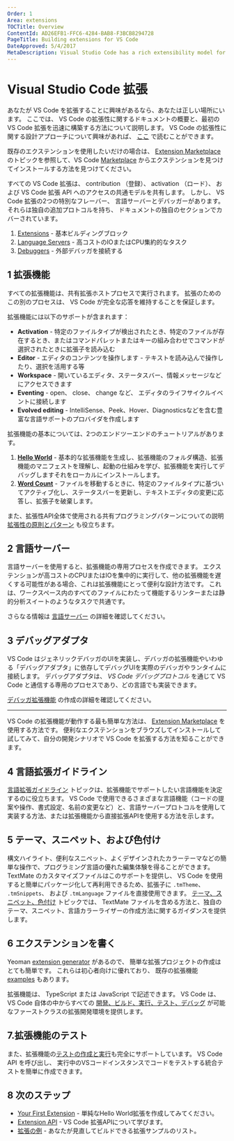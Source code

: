 ```yaml
---
Order: 1
Area: extensions
TOCTitle: Overview
ContentId: AD26EFB1-FFC6-4284-BAB8-F3BCB8294728
PageTitle: Building extensions for VS Code
DateApproved: 5/4/2017
MetaDescription: Visual Studio Code has a rich extensibility model for interacting with and adding to the tool.  Learn how to create your own extensions (plug-ins) for Visual Studio Code.
---
```

# Visual Studio Code 拡張

  あなたが VS Code を拡張することに興味があるなら、あなたは正しい場所にいます。
  ここでは、 VS Code の拡張性に関するドキュメントの概要と、最初の VS Code 拡張を迅速に構築する方法について説明します。
  VS Code の拡張性に関する設計アプローチについて興味があれば、 [ここ](patterns-and-principles.md) で読むことができます。

  既存のエクステンションを使用したいだけの場合は、 [Extension Marketplace](/docs/editor/extension-gallery.md) のトピックを参照して、VS Code [Marketplace](https://marketplace.visualstudio.com/VSCode) からエクステンションを見つけてインストールする方法を見つけてください。

  すべての VS Code 拡張は、 contribution （登録）、 activation （ロード）、 および VS Code 拡張 API へのアクセスの共通モデルを共有します。
  しかし、 VS Code 拡張の2つの特別なフレーバー、 言語サーバーとデバッガーがあります。
  それらは独自の追加プロトコルを持ち、 ドキュメントの独自のセクションでカバーされています。

  1. [Extensions](/docs/extensions/overview.md#extensions) - 基本ビルディングブロック
  2. [Language Servers](/docs/extensions/overview.md#language-servers) - 高コストのIOまたはCPU集約的なタスク
  3. [Debuggers](/docs/extensions/overview.md#debug-adapter) - 外部デバッガを接続する

## 1 拡張機能

  すべての拡張機能は、共有拡張ホストプロセスで実行されます。
  拡張のためのこの別のプロセスは、 VS Code が完全な応答を維持することを保証します。

  拡張機能には以下のサポートが含まれます：

  * **Activation** - 特定のファイルタイプが検出されたとき、特定のファイルが存在するとき、またはコマンドパレットまたはキーの組み合わせでコマンドが選択されたときに拡張子を読み込む
  * **Editor** - エディタのコンテンツを操作します - テキストを読み込んで操作したり、選択を活用する等
  * **Workspace** - 開いているエディタ、ステータスバー、情報メッセージなどにアクセスできます
  * **Eventing** - open、 close、 change など、 エディタのライフサイクルイベントに接続します
  * **Evolved editing** - IntelliSense、Peek、Hover、Diagnosticsなどを含む豊富な言語サポートのプロバイダを作成します

  拡張機能の基本については、2つのエンドツーエンドのチュートリアルがあります。

  1. **[Hello World](/docs/extensions/example-hello-world.md)** - 基本的な拡張機能を生成し、拡張機能のフォルダ構造、拡張機能のマニフェストを理解し、起動の仕組みを学び、拡張機能を実行してデバッグしますそれをローカルにインストールします。
  2. **[Word Count](/docs/extensions/example-word-count.md)** - ファイルを移動するときに、特定のファイルタイプに基づいてアクティブ化し、ステータスバーを更新し、テキストエディタの変更に応答し、拡張子を破棄します。

  また、拡張性API全体で使用される共有プログラミングパターンについての説明 [拡張性の原則とパターン](patterns-and-principles.md) も役立ちます。

## 2 言語サーバー

  言語サーバーを使用すると、拡張機能の専用プロセスを作成できます。
  エクステンションが高コストのCPUまたはIOを集中的に実行して、他の拡張機能を遅くする可能性がある場合、これは拡張機能にとって便利な設計方法です。
  これは、ワークスペース内のすべてのファイルにわたって機能するリンターまたは静的分析スイートのようなタスクで共通です。
  
  さらなる情報は [言語サーバー](/docs/extensions/example-language-server.md) の詳細を確認してください。

## 3 デバッグアダプタ

  VS Code はジェネリックデバッガのUIを実装し、デバッガの拡張機能やいわゆる「デバッグアダプタ」に依存してデバッグUIを実際のデバッガやランタイムに接続します。
  デバッグアダプタは、 _VS Code デバッグプロトコル_ を通じて VS Code と通信する専用のプロセスであり、どの言語でも実装できます。

  [デバッガ拡張機能](/docs/extensions/example-debuggers.md) の作成の詳細を確認してください。

  ---

  VS Code の拡張機能が動作する最も簡単な方法は、 [Extension Marketplace](/docs/editor/extension-gallery.md) を使用する方法です。
  便利なエクステンションをブラウズしてインストールして試してみて、自分の開発シナリオで VS Code を拡張する方法を知ることができます。

## 4 言語拡張ガイドライン

  [言語拡張ガイドライン](language-support.md) トピックは、拡張機能でサポートしたい言語機能を決定するのに役立ちます。
  VS Code で使用できるさまざまな言語機能（コードの提案や操作、書式設定、名前の変更など）と、言語サーバープロトコルを使用して実装する方法、または拡張機能から直接拡張APIを使用する方法を示します。

## 5 テーマ、スニペット、および色付け

  構文ハイライト、便利なスニペット、よくデザインされたカラーテーマなどの簡単な操作で、プログラミング言語の優れた編集体験を得ることができます。
  TextMate のカスタマイズファイルはこのサポートを提供し、 VS Code を使用すると簡単にパッケージ化して再利用できるため、拡張子に `.tmTheme`、 `.tmSnippets`、 および `.tmLanguage` ファイルを直接使用できます。
  [テーマ、スニペット、色付け](/docs/extensions/themes-snippets-colorizers.md) トピックでは、 TextMate ファイルを含める方法と、独自のテーマ、スニペット、言語カラーライザーの作成方法に関するガイダンスを提供します。

## 6 エクステンションを書く

  Yeoman [extension generator](/docs/extensions/yocode.md) があるので、 簡単な拡張プロジェクトの作成はとても簡単です。
  これらは初心者向けに優れており、 既存の拡張機能 [examples](/docs/extensions/samples.md) もあります。

  拡張機能は、 TypeScript または JavaScript で記述できます。
  VS Code は、 VS Code 自体の中からすべての [開発、ビルド、実行、テスト、デバッグ](/docs/extensions/debugging-extensions.md) が可能なファーストクラスの拡張開発環境を提供します。

## 7.拡張機能のテスト

  また、拡張機能の[テストの作成と実行](/docs/extensions/testing-extensions.md)も完全にサポートしています。
  VS Code API を呼び出し、 実行中のVSコードインスタンスでコードをテストする統合テストを簡単に作成できます。

## 8 次のステップ

  * [Your First Extension](/docs/extensions/example-hello-world.md) - 単純なHello World拡張を作成してみてください。
  * [Extension API](overview.md) - VS Code 拡張APIについて学びます。
  * [拡張の例](/docs/extensions/samples.md) - あなたが見直してビルドできる拡張サンプルのリスト。
